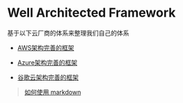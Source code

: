 # Well Architected Framework

基于以下云厂商的体系来整理我们自己的体系

* [AWS架构完善的框架](https://amazonaws-china.com/cn/architecture/well-architected/)

* [Azure架构完善的框架](https://docs.microsoft.com/zh-cn/azure/architecture/framework/)

* [谷歌云架构完善的框架](https://cloud.google.com/architecture/framework)


> [如何使用 markdown](https://www.bilibili.com/video/BV1S64y1M7qB)
